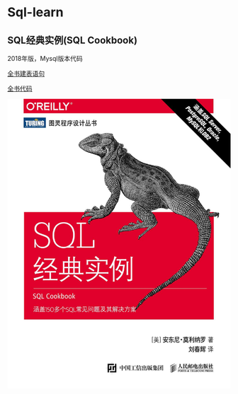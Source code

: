 # Sql-learn

## SQL经典实例(SQL Cookbook)

2018年版，Mysql版本代码

[全书建表语句](sql经典实例_建表.sql)

[全书代码](sql经典实例_学习.sql)

![image](sql经典实例_书封面.jpg)